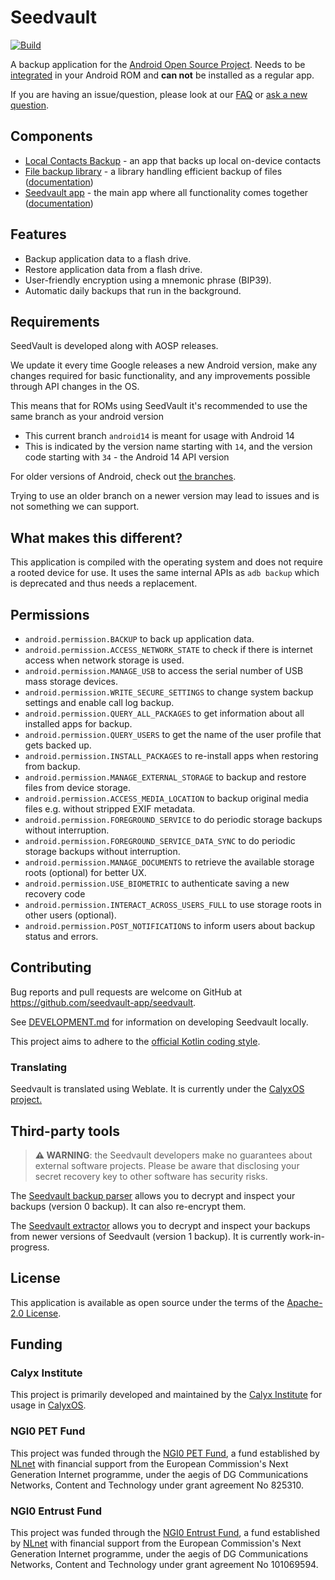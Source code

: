 # Seedvault
[![Build](https://github.com/seedvault-app/seedvault/actions/workflows/build.yml/badge.svg)](https://github.com/seedvault-app/seedvault/actions/workflows/build.yml)

A backup application for the [Android Open Source Project](https://source.android.com/).
Needs to be [integrated](https://github.com/seedvault-app/seedvault/wiki/ROM-Integration)
in your Android ROM and **can not** be installed as a regular app.

If you are having an issue/question,
please look at our [FAQ](https://github.com/seedvault-app/seedvault/wiki/FAQ)
or [ask a new question](https://github.com/seedvault-app/seedvault/discussions).

## Components

* [Local Contacts Backup](contactsbackup) - an app that backs up local on-device contacts
* [File backup library](storage) - a library handling efficient backup of files
  ([documentation](storage/doc/design.md))
* [Seedvault app](app) - the main app where all functionality comes together
  ([documentation](doc/README.md))

## Features
- Backup application data to a flash drive.
- Restore application data from a flash drive.
- User-friendly encryption using a mnemonic phrase (BIP39).
- Automatic daily backups that run in the background.

## Requirements

SeedVault is developed along with AOSP releases.

We update it every time Google releases a new Android version, 
make any changes required for basic functionality,
and any improvements possible through API changes in the OS.

This means that for ROMs using SeedVault it's recommended
to use the same branch as your android version

- This current branch `android14` is meant for usage with Android 14
- This is indicated by the version name starting with `14`,
  and the version code starting with `34` - the Android 14 API version

For older versions of Android,
check out [the branches](https://github.com/seedvault-app/seedvault/branches).

Trying to use an older branch on a newer version may lead to issues
and is not something we can support.

## What makes this different?

This application is compiled with the operating system and does not require a rooted device for use.
It uses the same internal APIs as `adb backup` which is deprecated and thus needs a replacement.

## Permissions
* `android.permission.BACKUP` to back up application data.
* `android.permission.ACCESS_NETWORK_STATE` to check if there is internet access when network storage is used.
* `android.permission.MANAGE_USB` to access the serial number of USB mass storage devices.
* `android.permission.WRITE_SECURE_SETTINGS` to change system backup settings and enable call log backup.
* `android.permission.QUERY_ALL_PACKAGES` to get information about all installed apps for backup.
* `android.permission.QUERY_USERS` to get the name of the user profile that gets backed up.
* `android.permission.INSTALL_PACKAGES` to re-install apps when restoring from backup.
* `android.permission.MANAGE_EXTERNAL_STORAGE` to backup and restore files from device storage.
* `android.permission.ACCESS_MEDIA_LOCATION` to backup original media files e.g. without stripped EXIF metadata.
* `android.permission.FOREGROUND_SERVICE` to do periodic storage backups without interruption.
* `android.permission.FOREGROUND_SERVICE_DATA_SYNC` to do periodic storage backups without interruption.
* `android.permission.MANAGE_DOCUMENTS` to retrieve the available storage roots (optional) for better UX.
* `android.permission.USE_BIOMETRIC` to authenticate saving a new recovery code
* `android.permission.INTERACT_ACROSS_USERS_FULL` to use storage roots in other users (optional).
* `android.permission.POST_NOTIFICATIONS` to inform users about backup status and errors.

## Contributing
Bug reports and pull requests are welcome on GitHub at https://github.com/seedvault-app/seedvault.

See [DEVELOPMENT.md](app/development/DEVELOPMENT.md) for information
on developing Seedvault locally.

This project aims to adhere to the
[official Kotlin coding style](https://developer.android.com/kotlin/style-guide).

### Translating
Seedvault is translated using Weblate. It is currently under the [CalyxOS project.](https://hosted.weblate.org/projects/calyxos/)

## Third-party tools

> **⚠ WARNING**: the Seedvault developers make no guarantees about external software projects.
> Please be aware that disclosing your secret recovery key to other software has security risks.

The [Seedvault backup parser](https://github.com/tlambertz/seedvault_backup_parser)
allows you to decrypt and inspect your backups (version 0 backup).
It can also re-encrypt them.

The [Seedvault extractor](https://github.com/jackwilsdon/seedvault-extractor)
allows you to decrypt and inspect your backups from newer versions of Seedvault (version 1 backup).
It is currently work-in-progress.

## License
This application is available as open source under the terms
of the [Apache-2.0 License](https://opensource.org/licenses/Apache-2.0).

## Funding

### Calyx Institute

This project is primarily developed and maintained by the [Calyx Institute](https://calyxinstitute.org/)
for usage in [CalyxOS](https://calyxos.org/).

### NGI0 PET Fund

This project was funded through the [NGI0 PET Fund](https://nlnet.nl/project/Seedvault/),
a fund established by [NLnet](https://nlnet.nl)
with financial support from the European Commission's Next Generation Internet programme,
under the aegis of DG Communications Networks, Content and Technology
under grant agreement No 825310.

### NGI0 Entrust Fund

This project was funded through the
[NGI0 Entrust Fund](https://nlnet.nl/project/SeedVault-Integrity/),
a fund established by [NLnet](https://nlnet.nl)
with financial support from the European Commission's Next Generation Internet programme,
under the aegis of DG Communications Networks, Content and Technology
under grant agreement No 101069594.
